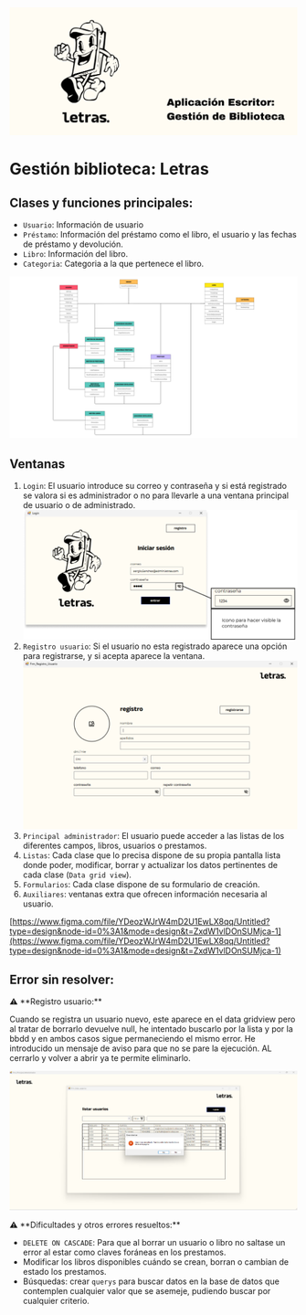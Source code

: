 ![Aplicación Escritor Gestión de Biblioteca.png](Untitled%20f21944cc385643169095429fecbc6dae/Aplicacin_Escritor_Gestin_de_Biblioteca.png)

# Gestión biblioteca: Letras
## Clases y funciones principales:

- `Usuario`: Información de usuario
- `Préstamo`: Información del préstamo como el libro, el usuario y las fechas de préstamo y devolución.
- `Libro`: Información del libro.
- `Categoria`: Categoria a la que pertenece el libro.

![Imagen (1).png](Untitled%20f21944cc385643169095429fecbc6dae/Imagen_(1).png)

## Ventanas

1. `Login`: El usuario introduce su correo y contraseña y si está registrado se valora si es administrador o no para llevarle a una ventana principal de usuario o de administrado.
   ![Login](https://github.com/sandraEstlo/gestion_biblioteca_admin/blob/main/imagenes/Login.png)
2. `Registro usuario`: Si el usuario no esta registrado aparece una opción para registrarse, y si acepta aparece la ventana.
   ![Registro](https://github.com/sandraEstlo/gestion_biblioteca_admin/blob/main/imagenes/Registro%20usuario.png)
3. `Principal administrador`: El usuario puede acceder a las listas de los diferentes campos, libros, usuarios o prestamos.
4. `Listas`: Cada clase que lo precisa dispone de su propia pantalla lista donde poder, modificar, borrar y actualizar los datos pertinentes de cada clase (`Data grid view`).
5. `Formularios`: Cada clase dispone de su formulario de creación.
6. `Auxiliares`: ventanas extra que ofrecen información necesaria al usuario.

[https://www.figma.com/file/YDeozWJrW4mD2U1EwLX8qq/Untitled?type=design&node-id=0%3A1&mode=design&t=ZxdW1vlDOnSUMjca-1](https://www.figma.com/file/YDeozWJrW4mD2U1EwLX8qq/Untitled?type=design&node-id=0%3A1&mode=design&t=ZxdW1vlDOnSUMjca-1)

## Error sin resolver:

<aside>
⚠️ **Registro usuario:**

Cuando se registra un usuario nuevo, este aparece en el data gridview pero al tratar de borrarlo devuelve null, he intentado buscarlo por la lista y por la bbdd y en ambos casos sigue permaneciendo el mismo error. He introducido un mensaje de aviso para que no se pare la ejecución. AL cerrarlo y volver a abrir ya te permite eliminarlo.

</aside>

![error1.PNG](Untitled%20f21944cc385643169095429fecbc6dae/error1.png)

<aside>
⚠️ **Dificultades y otros errores resueltos:**

- `DELETE ON CASCADE`: Para que al borrar un usuario o libro no saltase un error al estar como claves foráneas en los prestamos.
- Modificar los libros disponibles cuándo se crean, borran o cambian de estado los prestamos.
- Búsquedas: crear `querys` para buscar datos en la base de datos que contemplen cualquier valor que se asemeje, pudiendo buscar por cualquier criterio.
</aside>
